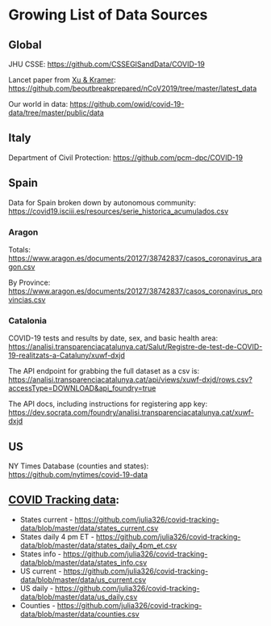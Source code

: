# Growing List of Data Sources

## Global

JHU CSSE:
https://github.com/CSSEGISandData/COVID-19

Lancet paper from [Xu & Kramer](https://doi.org/10.1016/S1473-3099(20)30119-5):
https://github.com/beoutbreakprepared/nCoV2019/tree/master/latest_data

Our world in data: 
https://github.com/owid/covid-19-data/tree/master/public/data

## Italy

Department of Civil Protection:
https://github.com/pcm-dpc/COVID-19

## Spain

Data for Spain broken down by autonomous community:
https://covid19.isciii.es/resources/serie_historica_acumulados.csv

### Aragon

Totals:
https://www.aragon.es/documents/20127/38742837/casos_coronavirus_aragon.csv

By Province:
https://www.aragon.es/documents/20127/38742837/casos_coronavirus_provincias.csv

### Catalonia

COVID-19 tests and results by date, sex, and basic health area:
https://analisi.transparenciacatalunya.cat/Salut/Registre-de-test-de-COVID-19-realitzats-a-Cataluny/xuwf-dxjd

The API endpoint for grabbing the full dataset as a csv is:
https://analisi.transparenciacatalunya.cat/api/views/xuwf-dxjd/rows.csv?accessType=DOWNLOAD&api_foundry=true

The API docs, including instructions for registering app key: https://dev.socrata.com/foundry/analisi.transparenciacatalunya.cat/xuwf-dxjd

## US

NY Times Database (counties and states):
https://github.com/nytimes/covid-19-data

## [COVID Tracking data](https://covidtracking.com):
- States current - https://github.com/julia326/covid-tracking-data/blob/master/data/states_current.csv
- States daily 4 pm ET - https://github.com/julia326/covid-tracking-data/blob/master/data/states_daily_4pm_et.csv
- States info - https://github.com/julia326/covid-tracking-data/blob/master/data/states_info.csv
- US current - https://github.com/julia326/covid-tracking-data/blob/master/data/us_current.csv
- US daily - https://github.com/julia326/covid-tracking-data/blob/master/data/us_daily.csv
- Counties - https://github.com/julia326/covid-tracking-data/blob/master/data/counties.csv


